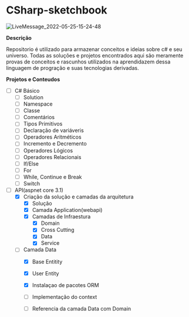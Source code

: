 
# CSharp-sketchbook

![LiveMessage_2022-05-25-15-24-48](https://user-images.githubusercontent.com/40609362/171283452-3cbe3076-40c9-44b6-b63e-a2cdc1c21556.gif)

**Descrição**

Repositorio é utilizado para armazenar conceitos e ideias sobre c# e seu universo. Todas as soluções e projetos encontrados aqui são meramente provas de conceitos e rascunhos utilizados na aprendidazem dessa linguagem de progração e suas tecnologias derivadas.



**Projetos e Conteudos**

 - [ ] C# Básico
	 - [ ] Solution
	 - [ ] Namespace
	 - [ ] Classe
	 - [ ] Comentários
	 - [ ] Tipos Primitivos
	 - [ ] Declaração de variáveris
	 - [ ] Operadores Aritméticos
	 - [ ] Incremento e Decremento
	 - [ ] Operadores Lógicos
	 - [ ] Operadores Relacionais
	 - [ ] If/Else
	 - [ ] For
	 - [ ] While, Continue e Break
	 - [ ] Switch
 - [ ] API(aspnet core 3.1)
     - [x]  Criação da solução e camadas da arquitetura
	      - [x]  Solução
	      - [x]  Camada Application(webapi)
	      - [x]  Camadas de Infraestura
		      - [x]  Domain
		      - [x] Cross Cutting
		      - [x] Data
		      - [x] Service
     - [ ] Camada Data
	     - [x] Base Entitity
	     - [x] User Entity
	     - [x] Instalaçao de pacotes ORM
	     - [ ] Implementação do context
	     - [ ] Referencia da camada Data com Domain
		
